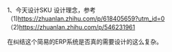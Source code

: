 1、今天设计SKU
设计理念，参考
（1)https://zhuanlan.zhihu.com/p/618405659?utm_id=0
（2)https://zhuanlan.zhihu.com/p/546231961

在纠结这个简易的ERP系统是否真的需要设计的这么复杂。
